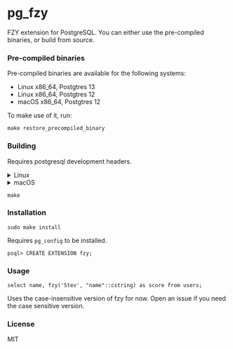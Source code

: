 
# pg_fzy

FZY extension for PostgreSQL. You can either use the pre-compiled binaries, or build from source.

### Pre-compiled binaries

Pre-compiled binaries are available for the following systems:
 - Linux x86_64, Postgtres 13
 - Linux x86_64, Postgtres 12
 - macOS x86_64, Postgtres 12

To make use of it, run:

```
make restore_precompiled_binary
```

### Building

Requires postgresql development headers.

<details>
  <summary>Linux</summary>
  <p>
    Install headers through your package manager.<br/>
    Ubuntu: <code>sudo apt install postgresql-server-dev-XX</code><br/>
  </p>
</details>

<details>
  <summary>macOS</summary>
  <p>
    brew: <code>brew install libpq</code><br/>
  </p>
</details>

```
make
```

### Installation

```
sudo make install
```

Requires `pg_config` to be installed.

```
psql> CREATE EXTENSION fzy;
```

### Usage

```
select name, fzy('Stev', "name"::cstring) as score from users;
```

Uses the case-insensitive version of fzy for now. Open an issue if you need
the case sensitive version.

### License

MIT
